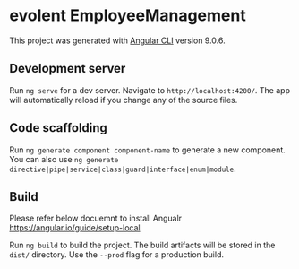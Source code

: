 # evolent EmployeeManagement

This project was generated with [Angular CLI](https://github.com/angular/angular-cli) version 9.0.6.

## Development server

Run `ng serve` for a dev server. Navigate to `http://localhost:4200/`. The app will automatically reload if you change any of the source files.

## Code scaffolding

Run `ng generate component component-name` to generate a new component. You can also use `ng generate directive|pipe|service|class|guard|interface|enum|module`.

## Build
Please refer below docuemnt to install Angualr 
https://angular.io/guide/setup-local

Run `ng build` to build the project. The build artifacts will be stored in the `dist/` directory. Use the `--prod` flag for a production build.

